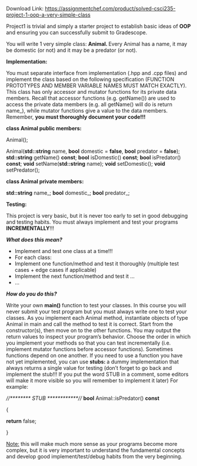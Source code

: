 Download Link: https://assignmentchef.com/product/solved-csci235-project-1-oop-a-very-simple-class
<br>
<strong> </strong>

Project1 is trivial and simply a starter project to establish basic ideas of <strong>OOP </strong>and ensuring you can successfully submit to Gradescope.

You will write 1 very simple class: <strong>Animal. </strong>Every Animal has a name, it may be domestic (or not) and it may be a predator (or not).

<strong>Implementation: </strong>

You must separate interface from implementation (.hpp and .cpp files) and implement the class based on the following specification (FUNCTION PROTOTYPES AND MEMBER VARIABLE NAMES MUST MATCH EXACTLY). This class has only accessor and mutator functions for its private data members. Recall that accessor functions (e.g. getName()) are used to access the private data members (e.g. all getName() will do is return name_), while mutator functions give a value to the data members. Remember, <strong>you must thoroughly document your code!!! </strong>

<strong>class Animal </strong><strong>public</strong><strong> members:</strong>

Animal();

Animal(<strong>std</strong><strong>::</strong><strong>string</strong> name, <strong>bool</strong> domestic = <strong>false</strong>, <strong>bool</strong> predator = <strong>false</strong>);  <strong>std</strong><strong>::</strong><strong>string</strong> getName() <strong>const</strong>;   <strong>bool</strong> isDomestic() <strong>const</strong>;      <strong>bool</strong> isPredator() <strong>const</strong>;     <strong>void</strong> setName(<strong>std</strong><strong>::</strong><strong>string</strong> name);      <strong>void</strong> setDomestic();      <strong>void</strong> setPredator();

<strong>class Animal </strong><strong>private</strong><strong> members:</strong>

<strong>std</strong><strong>::</strong><strong>string</strong> name_;  <strong>bool</strong> domestic_;  <strong>bool</strong> predator_;

<strong>Testing: </strong>

This project is very basic, but it is never too early to set in good debugging and testing habits. You must always implement and test your programs <strong>INCREMENTALLY</strong>!!!

<strong><em>What does this mean? </em></strong>

<ul>

 <li>Implement and test one class at a time!!!</li>

 <li>For each class:</li>

 <li>Implement one function/method and test it thoroughly (multiple test cases + edge cases if applicable)</li>

 <li>Implement the next function/method and test it …</li>

 <li>…</li>

</ul>

<strong><em>How do you do this?</em></strong><em>  </em>

Write your own <strong>main()</strong> function to test your classes. In this course you will never submit your test program but you must always write one to test your classes.  As you implement each Animal method, instantiate objects of type Animal in main and call the method to test it is correct. Start from the constructor(s), then move on to the other functions.  You may output the return values to inspect your program’s behavior. Choose the order in which you implement your methods so that you can test incrementally (i.e. implement mutator functions before accessor functions). Sometimes functions depend on one another. If you need to use a function you have not yet implemented, you can use <strong>stubs: </strong>a dummy implementation that always returns a single value for testing (don’t forget to go back and implement the stub!!! If you put the word STUB in a comment, some editors will make it more visible so you will remember to implement it later) For example:

<em>//******** STUB ************//</em> <strong>bool</strong> Animal::isPredator() <strong>const</strong>

{

<strong>return</strong> false;

}

<u>Note:</u> this will make much more sense as your programs become more complex, but it is very important to understand the fundamental concepts and develop good implement/test/debug habits from the very beginning.